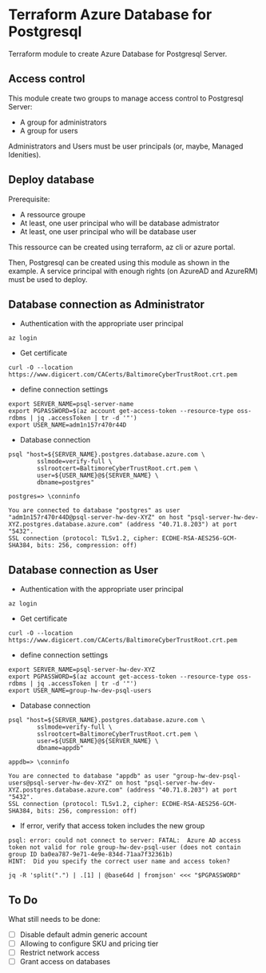 # Terraform Azure Database for Postgresql

Terraform module to create Azure Database for Postgresql Server.

## Access control

This module create two groups to manage access control to Postgresql Server:

- A group for administrators
- A group for users

Administrators and Users must be user principals (or, maybe, Managed Idenities).

## Deploy database

Prerequisite:

- A ressource groupe
- At least, one user principal who will be database admistrator
- At least, one user principal who will be database user

This ressource can be created using terraform, az cli or azure portal.

Then, Postgresql can be created using this module as shown in the example.
A service principal with enough rights (on AzureAD and AzureRM) must be used to deploy.


## Database connection as Administrator


- Authentication with the appropriate user principal

```
az login
```

- Get certificate

```
curl -O --location https://www.digicert.com/CACerts/BaltimoreCyberTrustRoot.crt.pem
```

- define connection settings

```
export SERVER_NAME=psql-server-name
export PGPASSWORD=$(az account get-access-token --resource-type oss-rdbms | jq .accessToken | tr -d '"')
export USER_NAME=adm1n157r470r44D
```

- Database connection

```
psql "host=${SERVER_NAME}.postgres.database.azure.com \
        sslmode=verify-full \
        sslrootcert=BaltimoreCyberTrustRoot.crt.pem \
        user=${USER_NAME}@${SERVER_NAME} \
        dbname=postgres"
```

```
postgres=> \conninfo

You are connected to database "postgres" as user "adm1n157r470r44D@psql-server-hw-dev-XYZ" on host "psql-server-hw-dev-XYZ.postgres.database.azure.com" (address "40.71.8.203") at port "5432".
SSL connection (protocol: TLSv1.2, cipher: ECDHE-RSA-AES256-GCM-SHA384, bits: 256, compression: off)
```

## Database connection as User

- Authentication with the appropriate user principal

```
az login
```

- Get certificate

```
curl -O --location https://www.digicert.com/CACerts/BaltimoreCyberTrustRoot.crt.pem
```

- define connection settings

```
export SERVER_NAME=psql-server-hw-dev-XYZ
export PGPASSWORD=$(az account get-access-token --resource-type oss-rdbms | jq .accessToken | tr -d '"')
export USER_NAME=group-hw-dev-psql-users
```

- Database connection

```
psql "host=${SERVER_NAME}.postgres.database.azure.com \
        sslmode=verify-full \
        sslrootcert=BaltimoreCyberTrustRoot.crt.pem \
        user=${USER_NAME}@${SERVER_NAME} \
        dbname=appdb"
```

```
appdb=> \conninfo

You are connected to database "appdb" as user "group-hw-dev-psql-users@psql-server-hw-dev-XYZ" on host "psql-server-hw-dev-XYZ.postgres.database.azure.com" (address "40.71.8.203") at port "5432".
SSL connection (protocol: TLSv1.2, cipher: ECDHE-RSA-AES256-GCM-SHA384, bits: 256, compression: off)
```

- If error, verify that access token includes the new group

```
psql: error: could not connect to server: FATAL:  Azure AD access token not valid for role group-hw-dev-psql-user (does not contain group ID ba0ea787-9e71-4e9e-834d-71aa7f32361b)
HINT:  Did you specify the correct user name and access token?
```

```
jq -R 'split(".") | .[1] | @base64d | fromjson' <<< "$PGPASSWORD"
```

## To Do

What still needs to be done:

- [ ] Disable default admin generic account
- [ ] Allowing to configure SKU and pricing tier
- [ ] Restrict network access
- [ ] Grant access on databases
